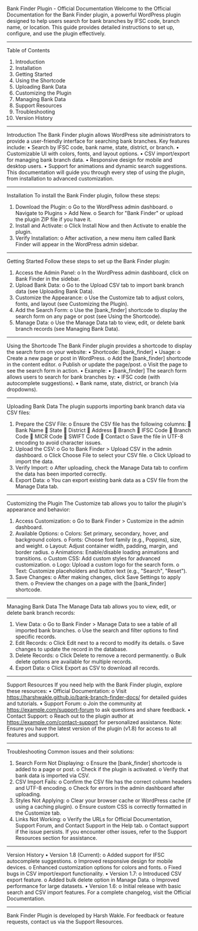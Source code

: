 Bank Finder Plugin - Official Documentation
Welcome to the Official Documentation for the Bank Finder plugin, a powerful WordPress plugin designed to help users search for bank branches by IFSC code, branch name, or location. This guide provides detailed instructions to set up, configure, and use the plugin effectively.
________________________________________
Table of Contents
1.	Introduction
2.	Installation
3.	Getting Started
4.	Using the Shortcode
5.	Uploading Bank Data
6.	Customizing the Plugin
7.	Managing Bank Data
8.	Support Resources
9.	Troubleshooting
10.	Version History
________________________________________
Introduction
The Bank Finder plugin allows WordPress site administrators to provide a user-friendly interface for searching bank branches. Key features include:
•	Search by IFSC code, bank name, state, district, or branch.
•	Customizable UI with colors, fonts, and layout options.
•	CSV import/export for managing bank branch data.
•	Responsive design for mobile and desktop users.
•	Support for animations and dynamic search suggestions.
This documentation will guide you through every step of using the plugin, from installation to advanced customization.
________________________________________
Installation
To install the Bank Finder plugin, follow these steps:
1.	Download the Plugin:
o	Go to the WordPress admin dashboard.
o	Navigate to Plugins > Add New.
o	Search for "Bank Finder" or upload the plugin ZIP file if you have it.
2.	Install and Activate:
o	Click Install Now and then Activate to enable the plugin.
3.	Verify Installation:
o	After activation, a new menu item called Bank Finder will appear in the WordPress admin sidebar.
________________________________________
Getting Started
Follow these steps to set up the Bank Finder plugin:
1.	Access the Admin Panel:
o	In the WordPress admin dashboard, click on Bank Finder in the sidebar.
2.	Upload Bank Data:
o	Go to the Upload CSV tab to import bank branch data (see Uploading Bank Data).
3.	Customize the Appearance:
o	Use the Customize tab to adjust colors, fonts, and layout (see Customizing the Plugin).
4.	Add the Search Form:
o	Use the [bank_finder] shortcode to display the search form on any page or post (see Using the Shortcode).
5.	Manage Data:
o	Use the Manage Data tab to view, edit, or delete bank branch records (see Managing Bank Data).
________________________________________
Using the Shortcode
The Bank Finder plugin provides a shortcode to display the search form on your website:
•	Shortcode: [bank_finder]
•	Usage:
o	Create a new page or post in WordPress.
o	Add the [bank_finder] shortcode in the content editor.
o	Publish or update the page/post.
o	Visit the page to see the search form in action.
•	Example:
•	[bank_finder]
The search form allows users to search for bank branches by:
•	IFSC code (with autocomplete suggestions).
•	Bank name, state, district, or branch (via dropdowns).
________________________________________
Uploading Bank Data
The plugin supports importing bank branch data via CSV files:
1.	Prepare the CSV File:
o	Ensure the CSV file has the following columns:
	Bank Name
	State
	District
	Address
	Branch
	IFSC Code
	Branch Code
	MICR Code
	SWIFT Code
	Contact
o	Save the file in UTF-8 encoding to avoid character issues.
2.	Upload the CSV:
o	Go to Bank Finder > Upload CSV in the admin dashboard.
o	Click Choose File to select your CSV file.
o	Click Upload to import the data.
3.	Verify Import:
o	After uploading, check the Manage Data tab to confirm the data has been imported correctly.
4.	Export Data:
o	You can export existing bank data as a CSV file from the Manage Data tab.
________________________________________
Customizing the Plugin
The Customize tab allows you to tailor the plugin's appearance and behavior:
1.	Access Customization:
o	Go to Bank Finder > Customize in the admin dashboard.
2.	Available Options:
o	Colors: Set primary, secondary, hover, and background colors.
o	Fonts: Choose font family (e.g., Poppins), size, and weight.
o	Layout: Adjust container width, padding, margin, and border radius.
o	Animations: Enable/disable loading animations and transitions.
o	Custom CSS: Add custom styles for advanced customization.
o	Logo: Upload a custom logo for the search form.
o	Text: Customize placeholders and button text (e.g., "Search", "Reset").
3.	Save Changes:
o	After making changes, click Save Settings to apply them.
o	Preview the changes on a page with the [bank_finder] shortcode.
________________________________________
Managing Bank Data
The Manage Data tab allows you to view, edit, or delete bank branch records:
1.	View Data:
o	Go to Bank Finder > Manage Data to see a table of all imported bank branches.
o	Use the search and filter options to find specific records.
2.	Edit Records:
o	Click Edit next to a record to modify its details.
o	Save changes to update the record in the database.
3.	Delete Records:
o	Click Delete to remove a record permanently.
o	Bulk delete options are available for multiple records.
4.	Export Data:
o	Click Export as CSV to download all records.
________________________________________
Support Resources
If you need help with the Bank Finder plugin, explore these resources:
•	Official Documentation:
o	Visit https://harshwakle.github.io/bank-branch-finder-docs/ for detailed guides and tutorials.
•	Support Forum:
o	Join the community at https://example.com/support-forum to ask questions and share feedback.
•	Contact Support:
o	Reach out to the plugin author at https://example.com/contact-support for personalized assistance.
Note: Ensure you have the latest version of the plugin (v1.8) for access to all features and support.
________________________________________
Troubleshooting
Common issues and their solutions:
1.	Search Form Not Displaying:
o	Ensure the [bank_finder] shortcode is added to a page or post.
o	Check if the plugin is activated.
o	Verify that bank data is imported via CSV.
2.	CSV Import Fails:
o	Confirm the CSV file has the correct column headers and UTF-8 encoding.
o	Check for errors in the admin dashboard after uploading.
3.	Styles Not Applying:
o	Clear your browser cache or WordPress cache (if using a caching plugin).
o	Ensure custom CSS is correctly formatted in the Customize tab.
4.	Links Not Working:
o	Verify the URLs for Official Documentation, Support Forum, and Contact Support in the Help tab.
o	Contact support if the issue persists.
If you encounter other issues, refer to the Support Resources section for assistance.
________________________________________
Version History
•	Version 1.8 (Current):
o	Added support for IFSC autocomplete suggestions.
o	Improved responsive design for mobile devices.
o	Enhanced customization options for colors and fonts.
o	Fixed bugs in CSV import/export functionality.
•	Version 1.7:
o	Introduced CSV export feature.
o	Added bulk delete option in Manage Data.
o	Improved performance for large datasets.
•	Version 1.6:
o	Initial release with basic search and CSV import features.
For a complete changelog, visit the Official Documentation.
________________________________________
Bank Finder Plugin is developed by Harsh Wakle. For feedback or feature requests, contact us via the Support Resources.

